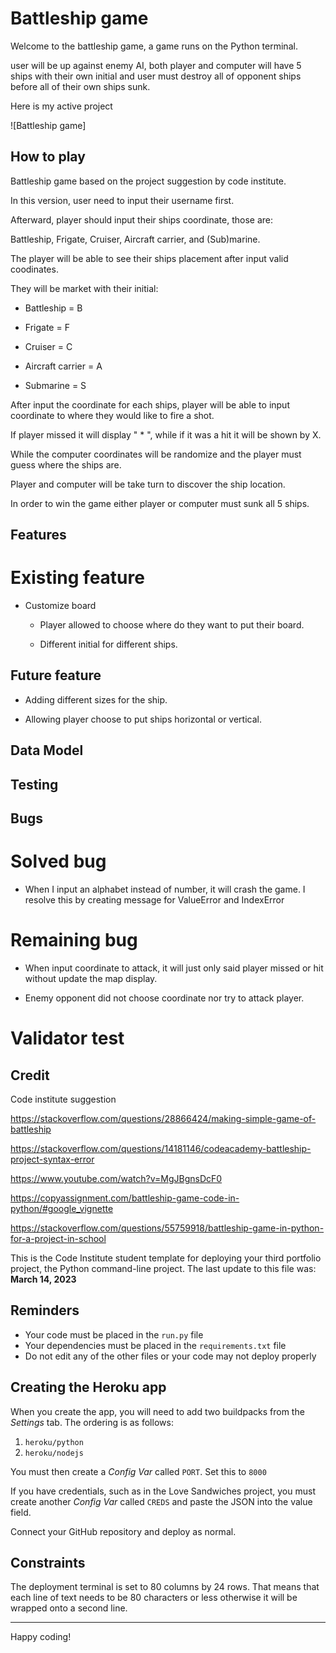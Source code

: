 # Battleship game

Welcome to the battleship game, a game runs on the Python terminal.

user will be up against enemy AI, both player and computer will have 5 ships with their own initial and user must destroy all of opponent ships before all of their own ships sunk.

Here is my active project

![Battleship game]

## How to play

Battleship game based on the project suggestion by code institute.

In this version, user need to input their username first.

Afterward, player should input their ships coordinate, those are:

Battleship, Frigate, Cruiser, Aircraft carrier, and (Sub)marine.

The player will be able to see their ships placement after input valid coodinates.

They will be market with their initial:

- Battleship = B

- Frigate = F

- Cruiser = C

- Aircraft carrier = A

- Submarine = S

After input the coordinate for each ships, player will be able to input coordinate to where they would like to fire a shot.

If player missed it will display " * ", while if it was a hit it will be shown by X.

While the computer coordinates will be randomize and the player must guess where the ships are.

Player and computer will be take turn to discover the ship location.

In order to win the game either player or computer must sunk all 5 ships.

## Features

# Existing feature

- Customize board

    - Player allowed to choose where do they want to put their board.

    - Different initial for different ships.



## Future feature

- Adding different sizes for the ship.

- Allowing player choose to put ships horizontal or vertical.

## Data Model

## Testing

## Bugs

# Solved bug

- When I input an alphabet instead of number, it will crash the game. I resolve this by creating message for ValueError and IndexError

# Remaining bug

- When input coordinate to attack, it will just only said player missed or hit without update the map display.

- Enemy opponent did not choose coordinate nor try to attack player.

# Validator test

## Credit

Code institute suggestion

https://stackoverflow.com/questions/28866424/making-simple-game-of-battleship

https://stackoverflow.com/questions/14181146/codeacademy-battleship-project-syntax-error

https://www.youtube.com/watch?v=MgJBgnsDcF0

https://copyassignment.com/battleship-game-code-in-python/#google_vignette

https://stackoverflow.com/questions/55759918/battleship-game-in-python-for-a-project-in-school

This is the Code Institute student template for deploying your third portfolio project, the Python command-line project. The last update to this file was: **March 14, 2023**

## Reminders

- Your code must be placed in the `run.py` file
- Your dependencies must be placed in the `requirements.txt` file
- Do not edit any of the other files or your code may not deploy properly

## Creating the Heroku app

When you create the app, you will need to add two buildpacks from the _Settings_ tab. The ordering is as follows:

1. `heroku/python`
2. `heroku/nodejs`

You must then create a _Config Var_ called `PORT`. Set this to `8000`

If you have credentials, such as in the Love Sandwiches project, you must create another _Config Var_ called `CREDS` and paste the JSON into the value field.

Connect your GitHub repository and deploy as normal.

## Constraints

The deployment terminal is set to 80 columns by 24 rows. That means that each line of text needs to be 80 characters or less otherwise it will be wrapped onto a second line.

---

Happy coding!
